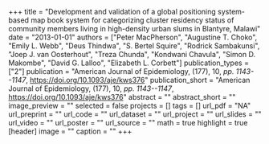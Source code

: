 +++
title = "Development and validation of a global positioning system-based map book system for categorizing cluster residency status of community members living in high-density urban slums in Blantyre, Malawi"
date = "2013-01-01"
authors = ["Peter MacPherson", "Augustine T. Choko", "Emily L. Webb", "Deus Thindwa", "S. Bertel Squire", "Rodrick Sambakunsi", "Joep J. van Oosterhout", "Treza Chunda", "Kondwani Chavula", "Simon D. Makombe", "David G. Lalloo", "Elizabeth L. Corbett"]
publication_types = ["2"]
publication = "American Journal of Epidemiology, (177), 10, _pp. 1143--1147_, https://doi.org/10.1093/aje/kws376"
publication_short = "American Journal of Epidemiology, (177), 10, _pp. 1143--1147_, https://doi.org/10.1093/aje/kws376"
abstract = ""
abstract_short = ""
image_preview = ""
selected = false
projects = []
tags = []
url_pdf = "NA"
url_preprint = ""
url_code = ""
url_dataset = ""
url_project = ""
url_slides = ""
url_video = ""
url_poster = ""
url_source = ""
math = true
highlight = true
[header]
image = ""
caption = ""
+++
